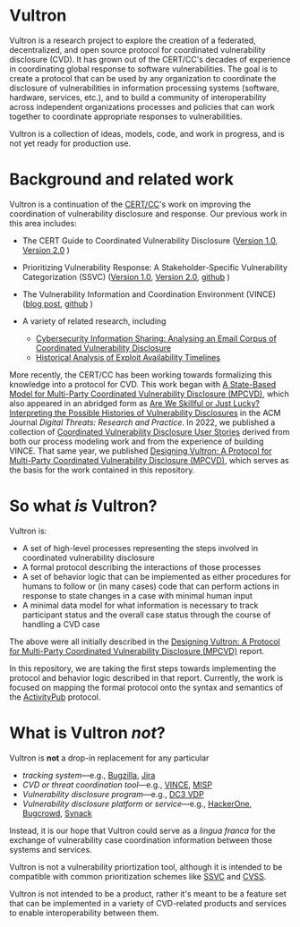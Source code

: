 # Vultron

Vultron is a research project to explore the creation of a federated, decentralized, and open source protocol for
coordinated vulnerability disclosure (CVD). It has grown out of the CERT/CC's decades of experience in coordinating
global response to software vulnerabilities. The goal is to create a protocol that can be used by any organization
to coordinate the disclosure of vulnerabilities in information processing systems (software, hardware, services, etc.),
and to build a community of interoperability across independent organizations processes and policies that can work 
together to coordinate appropriate responses to vulnerabilities.

Vultron is a collection of ideas, models, code, and work in progress, and is not yet ready for production use.

# Background and related work

Vultron is a continuation of the [CERT/CC](https://kb.cert.org)'s work on improving the coordination of vulnerability disclosure and response.
Our previous work in this area includes:
- The CERT Guide to Coordinated Vulnerability Disclosure
([Version 1.0](https://resources.sei.cmu.edu/library/asset-view.cfm?assetid=503330), 
[Version 2.0](https://vuls.cert.org/confluence/display/CVD)
)
- Prioritizing Vulnerability Response: A Stakeholder-Specific Vulnerability Categorization (SSVC) 
([Version 1.0](https://resources.sei.cmu.edu/library/asset-view.cfm?assetid=636379),
[Version 2.0](https://resources.sei.cmu.edu/library/asset-view.cfm?assetid=653459),
[github](https://github.com/CERTCC/SSVC)
)
- The Vulnerability Information and Coordination Environment (VINCE) 
([blog post](https://insights.sei.cmu.edu/news/certcc-releases-vince-software-vulnerability-collaboration-platform/),
[github](https://github.com/CERTCC/VINCE)
)
 
- A variety of related research, including
  - [Cybersecurity Information Sharing: Analysing an Email Corpus of Coordinated Vulnerability Disclosure](https://www.research.ed.ac.uk/en/publications/cybersecurity-information-sharing-analysing-an-email-corpus-of-co)
  - [Historical Analysis of Exploit Availability Timelines](https://www.usenix.org/conference/cset20/presentation/householder)

More recently, the CERT/CC has been working towards formalizing this knowledge into a protocol for CVD. 
This work began
with [A State-Based Model for Multi-Party Coordinated Vulnerability Disclosure (MPCVD)](https://resources.sei.cmu.edu/library/asset-view.cfm?assetid=735513),
which also appeared in an abridged form as [Are We Skillful or Just Lucky? Interpreting the Possible Histories of Vulnerability Disclosures](https://dl.acm.org/doi/10.1145/3477431) 
in the ACM Journal _Digital Threats: Research and Practice_.
In 2022, we published a collection of [Coordinated Vulnerability Disclosure User Stories](https://resources.sei.cmu.edu/library/asset-view.cfm?assetid=886543)
derived from both our process modeling work and from the experience of building VINCE.
That same year, we published [Designing Vultron: A Protocol for Multi-Party Coordinated Vulnerability Disclosure (MPCVD)](https://resources.sei.cmu.edu/library/asset-view.cfm?assetid=887198),
which serves as the basis for the work contained in this repository.

# So what *is* Vultron?

Vultron is:
- A set of high-level processes representing the steps involved in coordinated vulnerability disclosure
- A formal protocol describing the interactions of those processes 
- A set of behavior logic that can be implemented as either procedures for humans to follow or (in many cases) code that
  can perform actions in response to state changes in a case with minimal human input
- A minimal data model for what information is necessary to track participant status and the overall case status through
  the course of handling a CVD case

The above were all initially described in the 
[Designing Vultron: A Protocol for Multi-Party Coordinated Vulnerability Disclosure (MPCVD)](https://resources.sei.cmu.edu/library/asset-view.cfm?assetid=887198) report.

In this repository, we are taking the first steps towards implementing the protocol and behavior logic described in that
report. Currently, the work is focused on mapping the formal protocol onto the syntax and semantics of the [ActivityPub](https://www.w3.org/TR/activitypub/) 
protocol.


# What is Vultron *not*?

Vultron is **not** a drop-in replacement for any particular
- _tracking system_&mdash;e.g., [Bugzilla](https://www.bugzilla.org/), [Jira](https://www.atlassian.com/software/jira)
- _CVD or threat coordination tool_&mdash;e.g., [VINCE](https://github.com/CERTCC/VINCE), [MISP](https://www.misp-project.org/) 
- _Vulnerability disclosure program_&mdash;e.g.,  [DC3 VDP](https://www.dc3.mil/Missions/Vulnerability-Disclosure/Vulnerability-Disclosure-Program-VDP/)
- _Vulnerability disclosure platform or service_&mdash;e.g., [HackerOne](https://hackerone.com/), [Bugcrowd](https://www.bugcrowd.com/), [Synack](https://www.synack.com/)

Instead, it is our hope that Vultron could serve as a _lingua franca_ for the exchange of vulnerability case coordination information
between those systems and services. 

Vultron is not a vulnerability priortization tool, although it is intended to be compatible with common 
prioritization schemes like [SSVC](https://github.com/CERTCC/SSVC) and [CVSS](https://www.first.org/cvss/).

Vultron is not intended to be a product, rather it's meant to be a feature set that can be implemented in a variety of
CVD-related products and services to enable interoperability between them.

